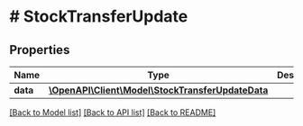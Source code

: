 # # StockTransferUpdate

## Properties

Name | Type | Description | Notes
------------ | ------------- | ------------- | -------------
**data** | [**\OpenAPI\Client\Model\StockTransferUpdateData**](StockTransferUpdateData.md) |  |

[[Back to Model list]](../../README.md#models) [[Back to API list]](../../README.md#endpoints) [[Back to README]](../../README.md)
